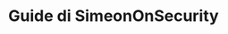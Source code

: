 ---
title: "Guide di SimeonOnSecurity"
description: "Esplora tecniche avanzate, tutorial pratici e approfondimenti di esperti in aree come controllo delle versioni, amministrazione di sistema, pratiche di cybersecurity, gestione delle reti e sviluppo software. Acquisisci conoscenze preziose e potenzia le tue competenze con le nostre guide dettagliate."
tags: ["guide avanzate", "tutorial tecnici", "controllo delle versioni", "aggiornamenti Linux", "gestione del server", "linea di comando", "tecniche di programmazione", "sviluppo software", "amministrazione di rete", "pratiche di cybersecurity", "aggiornamenti di sistema", "accesso remoto", "amministrazione di Linux", "configurazioni di sicurezza", "risoluzione dei problemi", "migliori pratiche di codifica", "gestione del codice sorgente", "manutenzione del sistema", "sicurezza di rete", "aggiornamenti del firmware", "configurazione del sistema", "infrastruttura IT", "aggiornamenti software", "comandi Linux", "gestione delle reti", "ottimizzazione del sistema", "competenze di programmazione", "automazione", "protezione dei dati", "manutenzione del server", "protocolli di rete"]
---